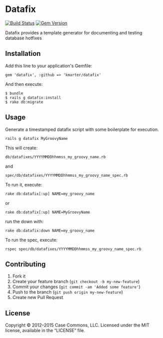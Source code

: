# Datafix

[![Build Status](https://secure.travis-ci.org/Casecommons/datafix.svg?branch=master)](https://travis-ci.org/Casecommons/datafix)
[![Gem Version](https://img.shields.io/gem/v/datafix.svg?style=flat)](https://rubygems.org/gems/datafix)

Datafix provides a template generator for documenting and testing database hotfixes

## Installation

Add this line to your application's Gemfile:

    gem 'datafix', :github => 'kmarter/datafix'

And then execute:

    $ bundle
    $ rails g datafix:install
    $ rake db:migrate

## Usage

Generate a timestamped datafix script with some boilerplate for execution.

    rails g datafix MyGroovyName

This will create:

    db/datafixes/YYYYMMDDhhmmss_my_groovy_name.rb

and

    spec/db/datafixes/YYYYMMDDhhmmss_my_groovy_name_spec.rb

To run it, execute:

    rake db:datafix[:up] NAME=my_groovy_name

or

    rake db:datafix[:up] NAME=MyGroovyName

run the down with:

    rake db:datafix:down NAME=my_groovy_name

To run the spec, execute:

    rspec spec/db/datafixes/YYYYMMDDhhmmss_my_groovy_name_spec.rb

## Contributing

1. Fork it
2. Create your feature branch (`git checkout -b my-new-feature`)
3. Commit your changes (`git commit -am 'Added some feature'`)
4. Push to the branch (`git push origin my-new-feature`)
5. Create new Pull Request

## License

Copyright © 2012–2015 Case Commons, LLC.
Licensed under the MIT license, available in the “LICENSE” file.

